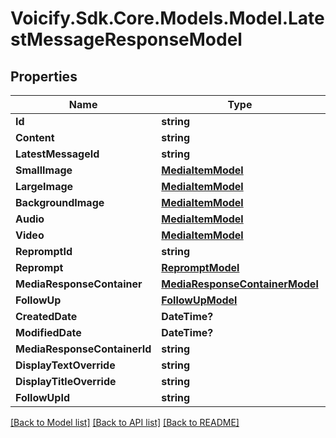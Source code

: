 # Voicify.Sdk.Core.Models.Model.LatestMessageResponseModel
## Properties

Name | Type | Description | Notes
------------ | ------------- | ------------- | -------------
**Id** | **string** |  | [optional] 
**Content** | **string** |  | [optional] 
**LatestMessageId** | **string** |  | [optional] 
**SmallImage** | [**MediaItemModel**](MediaItemModel.md) |  | [optional] 
**LargeImage** | [**MediaItemModel**](MediaItemModel.md) |  | [optional] 
**BackgroundImage** | [**MediaItemModel**](MediaItemModel.md) |  | [optional] 
**Audio** | [**MediaItemModel**](MediaItemModel.md) |  | [optional] 
**Video** | [**MediaItemModel**](MediaItemModel.md) |  | [optional] 
**RepromptId** | **string** |  | [optional] 
**Reprompt** | [**RepromptModel**](RepromptModel.md) |  | [optional] 
**MediaResponseContainer** | [**MediaResponseContainerModel**](MediaResponseContainerModel.md) |  | [optional] 
**FollowUp** | [**FollowUpModel**](FollowUpModel.md) |  | [optional] 
**CreatedDate** | **DateTime?** |  | [optional] 
**ModifiedDate** | **DateTime?** |  | [optional] 
**MediaResponseContainerId** | **string** |  | [optional] 
**DisplayTextOverride** | **string** |  | [optional] 
**DisplayTitleOverride** | **string** |  | [optional] 
**FollowUpId** | **string** |  | [optional] 

[[Back to Model list]](../README.md#documentation-for-models) [[Back to API list]](../README.md#documentation-for-api-endpoints) [[Back to README]](../README.md)

